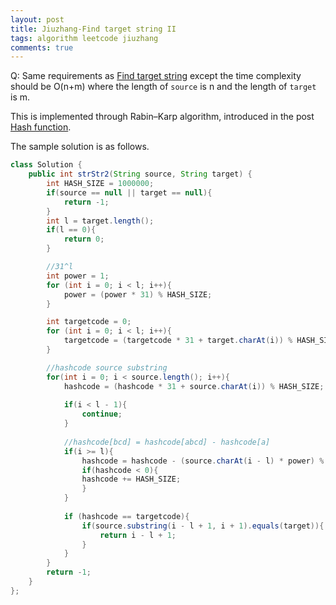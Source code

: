 ```yaml
---
layout: post
title: Jiuzhang-Find target string II
tags: algorithm leetcode jiuzhang
comments: true
---
```


Q: Same requirements as [Find target string]({{site.baseurl}}/2017/04/20/algorithm-findTargetStr.html) except the time complexity should be O(n+m) where the length of `source` is n and the length of `target` is m.  

This is implemented through Rabin–Karp algorithm, introduced in the post [Hash function]({{site.baseurl}}/2017/04/25/algorithm-hashFunction.html).

The sample solution is as follows.

```java
class Solution {
    public int strStr2(String source, String target) {
        int HASH_SIZE = 1000000;
        if(source == null || target == null){
            return -1;
        }
        int l = target.length();
        if(l == 0){
            return 0;
        }

        //31^l
        int power = 1;
        for (int i = 0; i < l; i++){
            power = (power * 31) % HASH_SIZE;
        }

        int targetcode = 0;
        for (int i = 0; i < l; i++){
            targetcode = (targetcode * 31 + target.charAt(i)) % HASH_SIZE
        }

        //hashcode source substring
        for(int i = 0; i < source.length(); i++){
            hashcode = (hashcode * 31 + source.charAt(i)) % HASH_SIZE;
            
            if(i < l - 1){
                continue;
            }
            
            //hashcode[bcd] = hashcode[abcd] - hashcode[a]
            if(i >= l){
                hashcode = hashcode - (source.charAt(i - l) * power) % HASH_SIZE;
                if(hashcode < 0){
                hashcode += HASH_SIZE;
                }
            }
            
            if (hashcode == targetcode){
                if(source.substring(i - l + 1, i + 1).equals(target)){
                    return i - l + 1;
                }
            }
        }
        return -1;
    }
};
```
